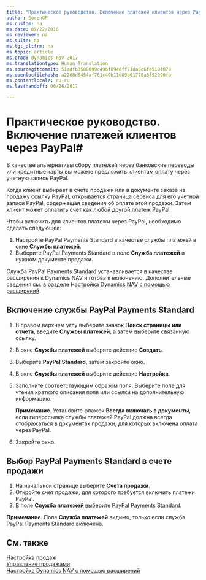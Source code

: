 ```yaml
---
title: "Практическое руководство. Включение платежей клиентов через PayPal"
author: SorenGP
ms.custom: na
ms.date: 09/22/2016
ms.reviewer: na
ms.suite: na
ms.tgt_pltfrm: na
ms.topic: article
ms.prod: dynamics-nav-2017
ms.translationtype: Human Translation
ms.sourcegitcommit: 51adfb3588099c496f0946ff71da5c6fe518f070
ms.openlocfilehash: a2268d8454af761c40b11d89b01778a3f92090fb
ms.contentlocale: ru-ru
ms.lasthandoff: 06/26/2017

---
```


# <a name="how-to-enable-customer-payments-through-paypal"></a>Практическое руководство. Включение платежей клиентов через PayPal#
В качестве альтернативы сбору платежей через банковские переводы или кредитные карты вы можете предложить клиентам оплату через учетную запись PayPal.

Когда клиент выбирает в счете продажи или в документе заказа на продажу ссылку PayPal, открывается страница сервиса для его учетной записи PayPal, содержащая сведения об оплате этой продажи. Затем клиент может оплатить счет как любой другой платеж PayPal.

Чтобы включить для клиентов платежи через PayPal, необходимо сделать следующее:

1. Настройте PayPal Payments Standard в качестве службы платежей в окне **Службы платежей**.
2. Выберите PayPal Payments Standard в поле **Служба платежей** в нужном документе продажи.

Служба PayPal Payments Standard устанавливается в качестве расширения к Dynamics NAV и готова к включению. Дополнительные сведения см. в разделе [Настройка Dynamics NAV с помощью расширений](ui-extensions.md).

## <a name="to-enable-the-paypal-payments-standard-service"></a>Включение службы PayPal Payments Standard
1. В правом верхнем углу выберите значок **Поиск страницы или отчета**, введите **Службы платежей**, а затем выберите связанную ссылку.  
2. В окне **Службы платежей** выберите действие **Создать**.
3. Выберите **PayPal Standard**, затем закройте окно.
4. В окне **Службы платежей** выберите действие **Настройка**.
5. Заполните соответствующим образом поля. Выберите поле для чтения краткого описания поля или ссылки на дополнительную информацию.

    **Примечание**. Установите флажок **Всегда включать в документы**, если гиперссылка службы платежей PayPal должна всегда отображаться в документах продажи, для которых включена оплата через PayPal.

6. Закройте окно.

## <a name="to-select-paypal-payments-standard-on-a-sales-invoice"></a>Выбор PayPal Payments Standard в счете продажи
1. На начальной странице выберите **Счета продажи**.
2. Откройте счет продажи, для которого требуется включить платежи PayPal.
3. В поле **Служба платежей** выберите PayPal Payments Standard.

**Примечание**. Поле **Служба платежей** видимо, только если служба PayPal Payments Standard включена.   

## <a name="see-also"></a>См. также  
[Настройка продаж](sales-setup-sales.md)  
[Управление продажами](sales-manage-sales.md)  
[Настройка Dynamics NAV с помощью расширений](ui-extensions.md)

